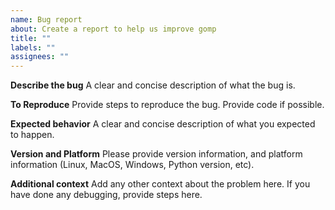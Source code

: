 ```yaml
---
name: Bug report
about: Create a report to help us improve gomp
title: ""
labels: ""
assignees: ""
---
```


**Describe the bug**
A clear and concise description of what the bug is.

**To Reproduce**
Provide steps to reproduce the bug. Provide code if possible.

**Expected behavior**
A clear and concise description of what you expected to happen.

**Version and Platform**
Please provide version information, and platform information (Linux, MacOS, Windows, Python version, etc).

**Additional context**
Add any other context about the problem here. If you have done any debugging, provide steps here.
